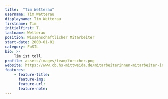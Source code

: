 ```yaml
---
title:  "Tim Wetterau"
username: Tim Wetterau
displayname: Tim Wetterau
firstname: Tim
initialfirst: T.
lastname: Wetterau
position: Wissenschaftlicher Mitarbeiter
start-date: 2000-01-01
category: FoSIL
bio: >- 
    Tim ist toll.   
profile: assets/images/team/forscher.png
website: https://www.cb.hs-mittweida.de/mitarbeiterinnen-mitarbeiter-in-ihren-fachgruppen/wetterau-tim/
features:
    - feature-title: 
      feature-img: 
      feature-url: 
      feature-note: 
---
```

